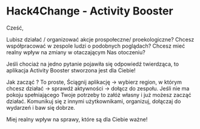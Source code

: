 # Hack4Change - Activity Booster

Cześć,

Lubisz działać / organizować akcje  prospołeczne/ proekologiczne? 
Chcesz współpracować w zespole ludzi o podobnych poglądach? 
Chcesz mieć realny wpływ na zmiany w otaczającym Nas otoczeniu? 

Jeśli chociaż na jedno pytanie pojawiła się odpowiedź twierdząca, to aplikacja Activity Booster stworzona jest dla Ciebie! 

Jak zacząć ? To proste, Ściągnij aplikację -> wybierz region, w którym chcesz działać -> sprawdź aktywności -> dołącz do zespołu. Jeśli nie ma pokoju spełniającego Twoje potrzeby to załóż własny i już możesz zacząć działać. Komunikuj się z innymi użytkownikami, organizuj, dołączaj do wydarzeń i baw się dobrze.

Miej realny wpływ na sprawy, które są dla Ciebie ważne!
